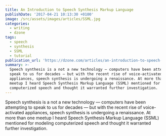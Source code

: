 ```yaml
---
title: An Introduction to Speech Synthesis Markup Language
publishDate: '2017-04-21 10:13:30 +0100'
image: /src/assets/images/articles/SSML.jpg
categories:
  - writing
  - dzone
tags:
  - speech
  - synthesis
  - SSML
  - tutorial
publication_url: 'https://dzone.com/articles/an-introduction-to-speech-synthesis-markup-languag'
summary: >-
  Speech synthesis is a not a new technology — computers have been attempting to
  speak to us for decades — but with the recent rise of voice-activated
  appliances, speech synthesis is undergoing a renaissance. At more than one
  meetup I heard Speech Synthesis Markup Language (SSML) mentioned for modeling
  computerized speech and thought it warranted further investigation.
---
```


Speech synthesis is a not a new technology — computers have been attempting to speak to us for decades — but with the recent rise of voice-activated appliances, speech synthesis is undergoing a renaissance. At more than one meetup I heard Speech Synthesis Markup Language (SSML) mentioned for modeling computerized speech and thought it warranted further investigation.
